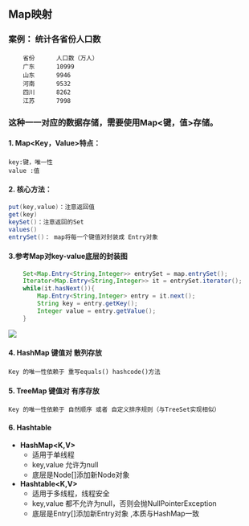 ## Map映射
### 案例： 统计各省份人口数	
```
	省份		人口数（万人）
	广东		10999
	山东		9946
	河南		9532
	四川		8262
	江苏 	    7998
```

### 这种一一对应的数据存储，需要使用Map<键，值>存储。
#### 1. Map<Key，Value>特点：	
```
key:键，唯一性
value :值
```

####  2. 核心方法：	
```java
put(key,value)：注意返回值
get(key)
keySet()：注意返回的Set
values()
entrySet()： map将每一个键值对封装成 Entry对象
```

#### 3.参考Map对key-value底层的封装图 

```java
	Set<Map.Entry<String,Integer>> entrySet = map.entrySet();
    Iterator<Map.Entry<String,Integer>> it = entrySet.iterator();
    while(it.hasNext()){
        Map.Entry<String,Integer> entry = it.next();
        String key = entry.getKey();
        Integer value = entry.getValue();
    }
```

![](Map底层键值对的封装.png)

#### 4. HashMap 键值对 散列存放	

```
Key 的唯一性依赖于 重写equals() hashcode()方法
```

#### 5. TreeMap 键值对 有序存放	
```
Key 的唯一性依赖于 自然顺序 或者 自定义排序规则（与TreeSet实现相似）
```

#### 6. Hashtable

* **HashMap<K,V>**
	* 适用于单线程 
	* key,value 允许为null
	* 底层是Node[]添加新Node对象 
* **Hashtable<K,V>**
	* 适用于多线程，线程安全 
	* key,value 都不允许为null，否则会抛NullPointerException
	* 底层是Entry[]添加新Entry对象 ,本质与HashMap一致